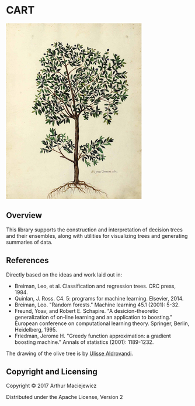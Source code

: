 # CART

![image of olive tree](olive.png)


## Overview 

This library supports the construction and interpretation of decision trees
and their ensembles, along with utilities for visualizing trees and generating summaries of data. 

## References

Directly based on the ideas and work laid out in:

  * Breiman, Leo, et al. Classification and regression trees. CRC press, 1984.
  * Quinlan, J. Ross. C4. 5: programs for machine learning. Elsevier, 2014.
  * Breiman, Leo. "Random forests." Machine learning 45.1 (2001): 5-32.
  * Freund, Yoav, and Robert E. Schapire. "A desicion-theoretic generalization of on-line learning and an application to boosting." European conference on computational learning theory. Springer, Berlin, Heidelberg, 1995.
  * Friedman, Jerome H. "Greedy function approximation: a gradient boosting machine." Annals of statistics (2001): 1189-1232.


The drawing of the olive tree is by [Ulisse Aldrovandi](https://en.wikipedia.org/wiki/Ulisse_Aldrovandi).

## Copyright and Licensing 

Copyright © 2017 Arthur Maciejewicz

Distributed under the Apache License, Version 2
